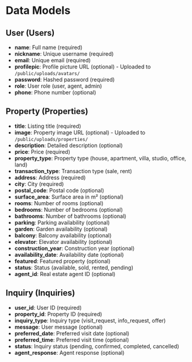 # Data Models

## User (Users)
- **name**: Full name (required)
- **nickname**: Unique username (required)
- **email**: Unique email (required)
- **profilepic**: Profile picture URL (optional) - Uploaded to `/public/uploads/avatars/`
- **password**: Hashed password (required)
- **role**: User role (user, agent, admin)
- **phone**: Phone number (optional)

## Property (Properties)
- **title**: Listing title (required)
- **image**: Property image URL (optional) - Uploaded to `/public/uploads/properties/`
- **description**: Detailed description (optional)
- **price**: Price (required)
- **property_type**: Property type (house, apartment, villa, studio, office, land)
- **transaction_type**: Transaction type (sale, rent)
- **address**: Address (required)
- **city**: City (required)
- **postal_code**: Postal code (optional)
- **surface_area**: Surface area in m² (optional)
- **rooms**: Number of rooms (optional)
- **bedrooms**: Number of bedrooms (optional)
- **bathrooms**: Number of bathrooms (optional)
- **parking**: Parking availability (optional)
- **garden**: Garden availability (optional)
- **balcony**: Balcony availability (optional)
- **elevator**: Elevator availability (optional)
- **construction_year**: Construction year (optional)
- **availability_date**: Availability date (optional)
- **featured**: Featured property (optional)
- **status**: Status (available, sold, rented, pending)
- **agent_id**: Real estate agent ID (optional)

## Inquiry (Inquiries)
- **user_id**: User ID (required)
- **property_id**: Property ID (required)
- **inquiry_type**: Inquiry type (visit_request, info_request, offer)
- **message**: User message (optional)
- **preferred_date**: Preferred visit date (optional)
- **preferred_time**: Preferred visit time (optional)
- **status**: Inquiry status (pending, confirmed, completed, cancelled)
- **agent_response**: Agent response (optional)